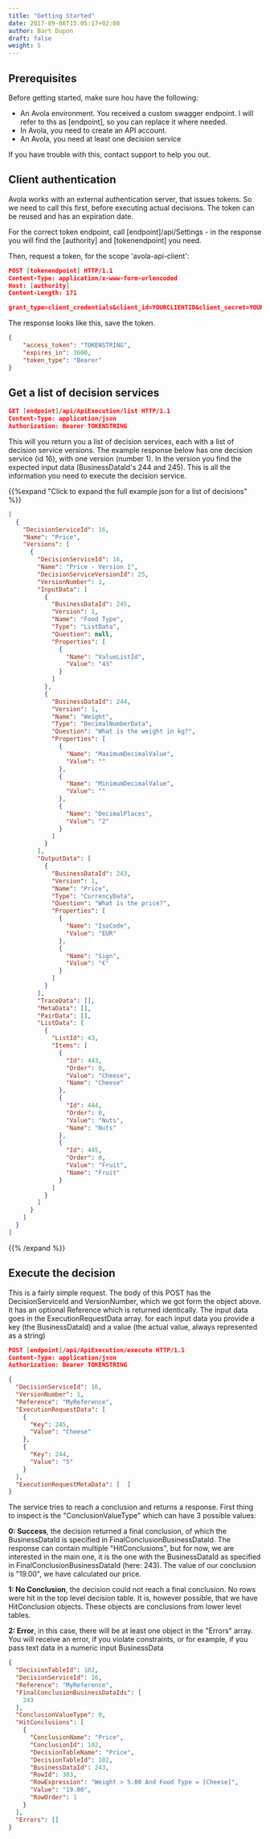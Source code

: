 ```yaml
---
title: "Getting Started"
date: 2017-09-06T15:05:17+02:00
author: Bart Dupon
draft: false
weight: 5
---
```


## Prerequisites
Before getting started, make sure hou have the following:
  
* An Avola environment. You received a custom swagger endpoint. I will refer to ths as [endpoint], so you can replace it where needed.
* In Avola, you need to create an API account. 
* An Avola, you need at least one decision service

If you have trouble with this, contact support to help you out.

## Client authentication

Avola works with an external authentication server, that issues tokens. So we need to call this first, before executing actual decisions.
The token can be reused and has an expiration date.

For the correct token endpoint, call [endpoint]/api/Settings - in the response you will find the [authority] and [tokenendpoint] you need.

Then, request a token, for the scope 'avola-api-client':

```json
POST [tokenendpoint] HTTP/1.1
Content-Type: application/x-www-form-urlencoded
Host: [authority]
Content-Length: 171

grant_type=client_credentials&client_id=YOURCLIENTID&client_secret=YOURSECRET&scope=avola-api-client
```
The response looks like this, save the token.

```json 
{
    "access_token": "TOKENSTRING",
    "expires_in": 3600,
    "token_type": "Bearer"
}
```

## Get a list of decision services

```json
GET [endpoint]/api/ApiExecution/list HTTP/1.1
Content-Type: application/json
Authorization: Bearer TOKENSTRING
```

This will you return you a list of decision services, each with a list of decision service versions. The example response below has one decision service (id 16), with one version (number 1). In the version you find the expected input data (BusinessDataId's 244 and 245). This is all the information you need to execute the decision service.

{{%expand "Click to expand the full example json for a list of decisions" %}}
```json
[
  {
    "DecisionServiceId": 16,
    "Name": "Price",
    "Versions": [
      {
        "DecisionServiceId": 16,
        "Name": "Price - Version 1",
        "DecisionServiceVersionId": 25,
        "VersionNumber": 1,
        "InputData": [
          {
            "BusinessDataId": 245,
            "Version": 1,
            "Name": "Food Type",
            "Type": "ListData",
            "Question": null,
            "Properties": [
              {
                "Name": "ValueListId",
                "Value": "43"
              }
            ]
          },
          {
            "BusinessDataId": 244,
            "Version": 1,
            "Name": "Weight",
            "Type": "DecimalNumberData",
            "Question": "What is the weight in kg?",
            "Properties": [
              {
                "Name": "MaximumDecimalValue",
                "Value": ""
              },
              {
                "Name": "MinimumDecimalValue",
                "Value": ""
              },
              {
                "Name": "DecimalPlaces",
                "Value": "2"
              }
            ]
          }
        ],
        "OutputData": [
          {
            "BusinessDataId": 243,
            "Version": 1,
            "Name": "Price",
            "Type": "CurrencyData",
            "Question": "What is the price?",
            "Properties": [
              {
                "Name": "IsoCode",
                "Value": "EUR"
              },
              {
                "Name": "Sign",
                "Value": "€"
              }
            ]
          }
        ],
        "TraceData": [],
        "MetaData": [],
        "PairData": [],
        "ListData": [
          {
            "ListId": 43,
            "Items": [
              {
                "Id": 443,
                "Order": 0,
                "Value": "Cheese",
                "Name": "Cheese"
              },
              {
                "Id": 444,
                "Order": 0,
                "Value": "Nuts",
                "Name": "Nuts"
              },
              {
                "Id": 445,
                "Order": 0,
                "Value": "Fruit",
                "Name": "Fruit"
              }
            ]
          }
        ]
      }
    ]
  }
]
```
{{% /expand %}}

## Execute the decision

This is a fairly simple request. The body of this POST has the DecisionServiceId and VersionNumber, which we got form the object above. It has an optional Reference which is returned identically.
The input data goes in the ExecutionRequestData array. for each input data you provide a key (the BusinessDataId) and a value (the actual value, always represented as a string)

```json
POST [endpoint]/api/ApiExecution/execute HTTP/1.1
Content-Type: application/json
Authorization: Bearer TOKENSTRING

{
  "DecisionServiceId": 16,
  "VersionNumber": 1,
  "Reference": "MyReference",
  "ExecutionRequestData": [
    {
      "Key": 245,
      "Value": "Cheese"
    },
    {
      "Key": 244,
      "Value": "5"
    }
  ],
  "ExecutionRequestMetaData": [  ]
}
```

The service tries to reach a conclusion and returns a response. First thing to inspect is the "ConclusionValueType" which can have 3 possible values:

**0: Success**, the decision returned a final conclusion, of which the BusinessDataId is specified in FinalConclusionBusinessDataId.
The response can contain multiple "HitConclusions", but for now, we are interested in the main one, it is the one with the BusinessDataId as specified in FinalConclusionBusinessDataId (here: 243). The value of our conclusion is "19.00", we have calculated our price.

**1: No Conclusion**, the decision could not reach a final conclusion. No rows were hit in the top level decision table. It is, however possible, that we have HitConclusion objects. These objects are conclusions from lower level tables.

**2: Error**, in this case, there will be at least one object in the "Errors" array. You will receive an error, if you violate constraints, or for example, if you pass text data in a numeric input BusinessData

```json
{
  "DecisionTableId": 102,
  "DecisionServiceId": 16,
  "Reference": "MyReference",
  "FinalConclusionBusinessDataIds": [
    243
  ],
  "ConclusionValueType": 0,
  "HitConclusions": [
    {
      "ConclusionName": "Price",
      "ConclusionId": 102,
      "DecisionTableName": "Price",
      "DecisionTableId": 102,
      "BusinessDataId": 243,
      "RowId": 383,
      "RowExpression": "Weight > 5.00 And Food Type = [Cheese]",
      "Value": "19.00",
      "RowOrder": 1
    }
  ],
  "Errors": []
}
```
